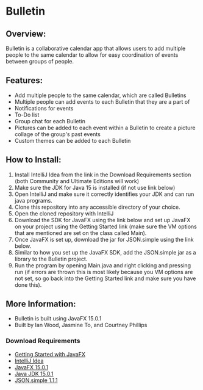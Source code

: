 
# Bulletin

## Overview:
Bulletin is a collaborative calendar app that allows users to add multiple people to the same calendar to allow for easy coordination of events between groups of people.

## Features:
- Add multiple people to the same calendar, which are called Bulletins
- Multiple people can add events to each Bulletin that they are a part of
- Notifications for events
- To-Do list
- Group chat for each Bulletin
- Pictures can be added to each event within a Bulletin to create a picture collage of the group's past events
- Custom themes can be added to each Bulletin

## How to Install:
1. Install IntelliJ Idea from the link in the Download Requirements section (both Community and Ultimate Editions will work)
2. Make sure the JDK for Java 15 is installed (if not use link below)
3. Open IntelliJ and make sure it correctly identifies your JDK and can run java programs.
4. Clone this repository into any accessible directory of your choice.
5. Open the cloned repository with IntelliJ
6. Download the SDK for JavaFX using the link below and set up JavaFX on your project using the Getting Started link (make sure the VM options that are mentioned are set on the class called Main).
7. Once JavaFX is set up, download the jar for JSON.simple using the link below.
8. Similar to how you set up the JavaFX SDK, add the JSON.simple jar as a library to the Bulletin project.
9. Run the program by opening Main.java and right clicking and pressing run (if errors are thrown this is most likely because you VM options are not set, so go back into the Getting Started link and make sure you have done this).

## More Information:
- Bulletin is built using JavaFX 15.0.1
- Built by Ian Wood, Jasmine To, and Courtney Phillips

### Download Requirements
- [Getting Started with JavaFX](https://openjfx.io/openjfx-docs/#introduction)
- [IntelliJ Idea](https://www.jetbrains.com/idea/download/#section=windows)
- [JavaFX 15.0.1](https://gluonhq.com/products/javafx/)
- [Java JDK 15.0.1](https://www.oracle.com/java/technologies/javase-jdk15-downloads.html)
- [JSON.simple 1.1.1](http://www.java2s.com/Code/Jar/j/Downloadjsonsimple111jar.htm)
